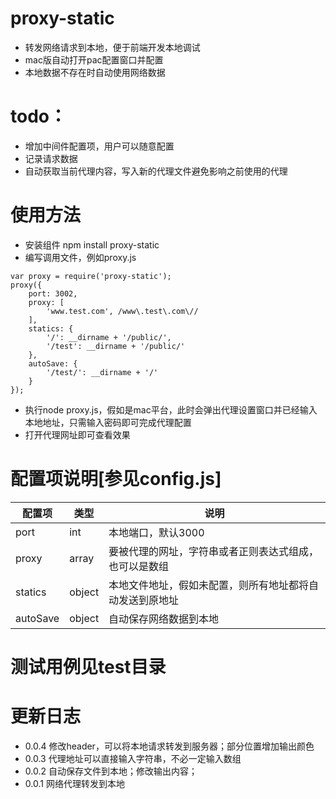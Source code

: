 # proxy-static
* 转发网络请求到本地，便于前端开发本地调试
* mac版自动打开pac配置窗口并配置
* 本地数据不存在时自动使用网络数据

# todo：
* 增加中间件配置项，用户可以随意配置
* 记录请求数据
* 自动获取当前代理内容，写入新的代理文件避免影响之前使用的代理

# 使用方法
* 安装组件 npm install proxy-static
* 编写调用文件，例如proxy.js
```
var proxy = require('proxy-static');
proxy({
    port: 3002,
    proxy: [
        'www.test.com', /www\.test\.com\//
    ],
    statics: {
        '/': __dirname + '/public/',
        '/test': __dirname + '/public/'
    },
    autoSave: {
        '/test/': __dirname + '/'
    }
});
```
* 执行node proxy.js，假如是mac平台，此时会弹出代理设置窗口并已经输入本地地址，只需输入密码即可完成代理配置
* 打开代理网址即可查看效果


# 配置项说明[参见config.js]

| 配置项 | 类型 | 说明 |
|-------|------|-----|
| port  | int  | 本地端口，默认3000 |
| proxy | array | 要被代理的网址，字符串或者正则表达式组成，也可以是数组 |
| statics | object | 本地文件地址，假如未配置，则所有地址都将自动发送到原地址 |
| autoSave | object | 自动保存网络数据到本地 |

# 测试用例见test目录


# 更新日志
* 0.0.4 修改header，可以将本地请求转发到服务器；部分位置增加输出颜色
* 0.0.3 代理地址可以直接输入字符串，不必一定输入数组
* 0.0.2 自动保存文件到本地；修改输出内容；
* 0.0.1 网络代理转发到本地
